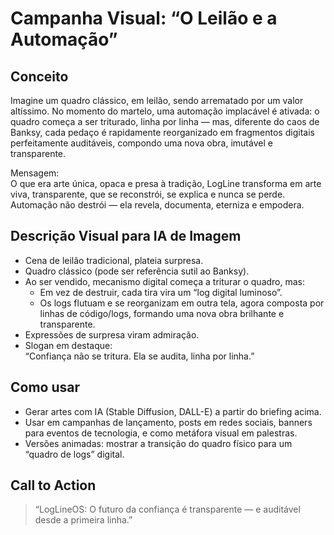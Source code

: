# Campanha Visual: “O Leilão e a Automação”

## Conceito

Imagine um quadro clássico, em leilão, sendo arrematado por um valor altíssimo. No momento do martelo, uma automação implacável é ativada: o quadro começa a ser triturado, linha por linha — mas, diferente do caos de Banksy, cada pedaço é rapidamente reorganizado em fragmentos digitais perfeitamente auditáveis, compondo uma nova obra, imutável e transparente.

Mensagem:  
O que era arte única, opaca e presa à tradição, LogLine transforma em arte viva, transparente, que se reconstrói, se explica e nunca se perde.  
Automação não destrói — ela revela, documenta, eterniza e empodera.

## Descrição Visual para IA de Imagem

- Cena de leilão tradicional, plateia surpresa.
- Quadro clássico (pode ser referência sutil ao Banksy).
- Ao ser vendido, mecanismo digital começa a triturar o quadro, mas:  
  - Em vez de destruir, cada tira vira um “log digital luminoso”.
  - Os logs flutuam e se reorganizam em outra tela, agora composta por linhas de código/logs, formando uma nova obra brilhante e transparente.
- Expressões de surpresa viram admiração.
- Slogan em destaque:  
  “Confiança não se tritura. Ela se audita, linha por linha.”

## Como usar

- Gerar artes com IA (Stable Diffusion, DALL-E) a partir do briefing acima.
- Usar em campanhas de lançamento, posts em redes sociais, banners para eventos de tecnologia, e como metáfora visual em palestras.
- Versões animadas: mostrar a transição do quadro físico para um “quadro de logs” digital.

## Call to Action

> “LogLineOS: O futuro da confiança é transparente — e auditável desde a primeira linha.”